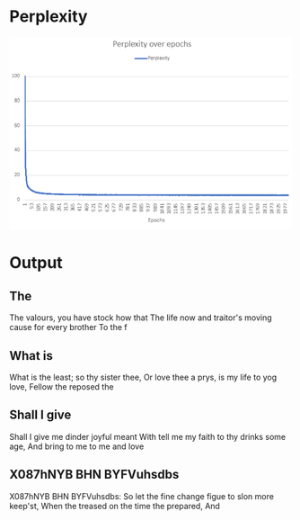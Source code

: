 # Perplexity
![plot](./perplexity.png)
# Output
## The
The valours, you have stock how that
The life now and traitor's moving cause for every brother
To the f
## What is
What is the least; so thy sister thee,
Or love thee a prys, is my life to yog love,
Fellow the reposed the
## Shall I give
Shall I give me dinder joyful meant
With tell me my faith to thy drinks some age,
And bring to me to me and love
## X087hNYB BHN BYFVuhsdbs
X087hNYB BHN BYFVuhsdbs:
So let the fine change figue to slon more keep'st,
When the treased on the time the prepared,
And
